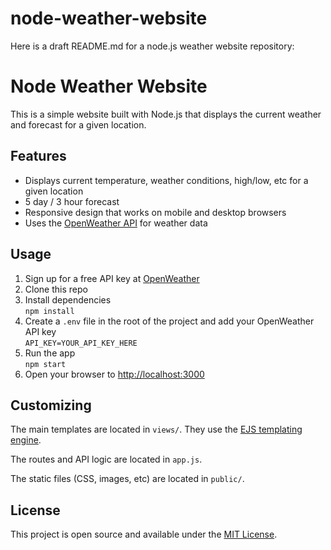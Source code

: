 # node-weather-website

Here is a draft README.md for a node.js weather website repository:

# Node Weather Website

This is a simple website built with Node.js that displays the current weather and forecast for a given location.

## Features

- Displays current temperature, weather conditions, high/low, etc for a given location
- 5 day / 3 hour forecast
- Responsive design that works on mobile and desktop browsers
- Uses the [OpenWeather API](https://openweathermap.org/api) for weather data

## Usage

1. Sign up for a free API key at [OpenWeather](https://home.openweathermap.org/users/sign_up)
2. Clone this repo
3. Install dependencies  
`npm install`
4. Create a `.env` file in the root of the project and add your OpenWeather API key  
`API_KEY=YOUR_API_KEY_HERE`
5. Run the app  
`npm start`
6. Open your browser to [http://localhost:3000](http://localhost:3000)

## Customizing

The main templates are located in `views/`. They use the [EJS templating engine](https://ejs.co/).

The routes and API logic are located in `app.js`.

The static files (CSS, images, etc) are located in `public/`.

## License

This project is open source and available under the [MIT License](LICENSE).

